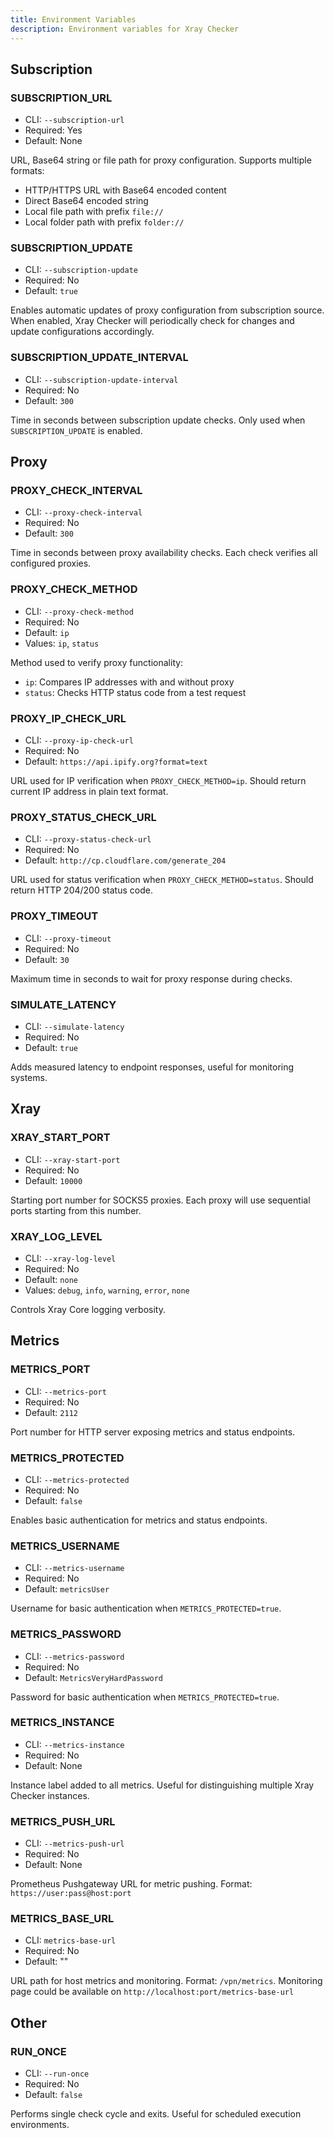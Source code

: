 ```yaml
---
title: Environment Variables
description: Environment variables for Xray Checker
---
```


## Subscription

### SUBSCRIPTION_URL

- CLI: `--subscription-url`
- Required: Yes
- Default: None

URL, Base64 string or file path for proxy configuration. Supports multiple formats:

- HTTP/HTTPS URL with Base64 encoded content
- Direct Base64 encoded string
- Local file path with prefix `file://`
- Local folder path with prefix `folder://`

### SUBSCRIPTION_UPDATE

- CLI: `--subscription-update`
- Required: No
- Default: `true`

Enables automatic updates of proxy configuration from subscription source. When enabled, Xray Checker will periodically check for changes and update configurations accordingly.

### SUBSCRIPTION_UPDATE_INTERVAL

- CLI: `--subscription-update-interval`
- Required: No
- Default: `300`

Time in seconds between subscription update checks. Only used when `SUBSCRIPTION_UPDATE` is enabled.

## Proxy

### PROXY_CHECK_INTERVAL

- CLI: `--proxy-check-interval`
- Required: No
- Default: `300`

Time in seconds between proxy availability checks. Each check verifies all configured proxies.

### PROXY_CHECK_METHOD

- CLI: `--proxy-check-method`
- Required: No
- Default: `ip`
- Values: `ip`, `status`

Method used to verify proxy functionality:

- `ip`: Compares IP addresses with and without proxy
- `status`: Checks HTTP status code from a test request

### PROXY_IP_CHECK_URL

- CLI: `--proxy-ip-check-url`
- Required: No
- Default: `https://api.ipify.org?format=text`

URL used for IP verification when `PROXY_CHECK_METHOD=ip`. Should return current IP address in plain text format.

### PROXY_STATUS_CHECK_URL

- CLI: `--proxy-status-check-url`
- Required: No
- Default: `http://cp.cloudflare.com/generate_204`

URL used for status verification when `PROXY_CHECK_METHOD=status`. Should return HTTP 204/200 status code.

### PROXY_TIMEOUT

- CLI: `--proxy-timeout`
- Required: No
- Default: `30`

Maximum time in seconds to wait for proxy response during checks.

### SIMULATE_LATENCY

- CLI: `--simulate-latency`
- Required: No
- Default: `true`

Adds measured latency to endpoint responses, useful for monitoring systems.

## Xray

### XRAY_START_PORT

- CLI: `--xray-start-port`
- Required: No
- Default: `10000`

Starting port number for SOCKS5 proxies. Each proxy will use sequential ports starting from this number.

### XRAY_LOG_LEVEL

- CLI: `--xray-log-level`
- Required: No
- Default: `none`
- Values: `debug`, `info`, `warning`, `error`, `none`

Controls Xray Core logging verbosity.

## Metrics

### METRICS_PORT

- CLI: `--metrics-port`
- Required: No
- Default: `2112`

Port number for HTTP server exposing metrics and status endpoints.

### METRICS_PROTECTED

- CLI: `--metrics-protected`
- Required: No
- Default: `false`

Enables basic authentication for metrics and status endpoints.

### METRICS_USERNAME

- CLI: `--metrics-username`
- Required: No
- Default: `metricsUser`

Username for basic authentication when `METRICS_PROTECTED=true`.

### METRICS_PASSWORD

- CLI: `--metrics-password`
- Required: No
- Default: `MetricsVeryHardPassword`

Password for basic authentication when `METRICS_PROTECTED=true`.

### METRICS_INSTANCE

- CLI: `--metrics-instance`
- Required: No
- Default: None

Instance label added to all metrics. Useful for distinguishing multiple Xray Checker instances.

### METRICS_PUSH_URL

- CLI: `--metrics-push-url`
- Required: No
- Default: None

Prometheus Pushgateway URL for metric pushing. Format: `https://user:pass@host:port`

### METRICS_BASE_URL

- CLI: `metrics-base-url`
- Required: No
- Default: ""

URL path for host metrics and monitoring. Format: `/vpn/metrics`. Monitoring page could be available on `http://localhost:port/metrics-base-url`

## Other

### RUN_ONCE

- CLI: `--run-once`
- Required: No
- Default: `false`

Performs single check cycle and exits. Useful for scheduled execution environments.
